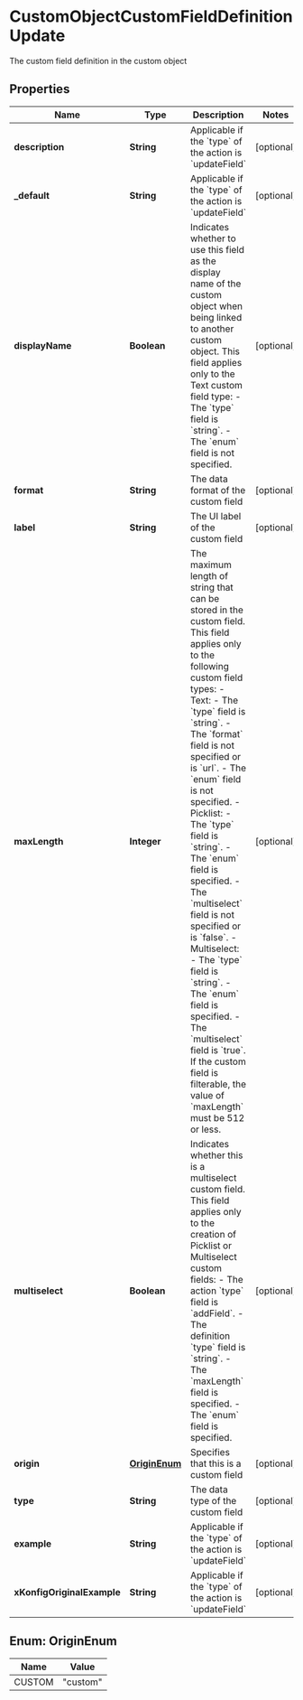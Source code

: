 

# CustomObjectCustomFieldDefinitionUpdate

The custom field definition in the custom object

## Properties

| Name | Type | Description | Notes |
|------------ | ------------- | ------------- | -------------|
|**description** | **String** | Applicable if the &#x60;type&#x60; of the action is  &#x60;updateField&#x60; |  [optional] |
|**_default** | **String** | Applicable if the &#x60;type&#x60; of the action is  &#x60;updateField&#x60; |  [optional] |
|**displayName** | **Boolean** | Indicates whether to use this field as the display name of the custom object when being linked to another custom object.  This field applies only to the Text custom field type:  - The &#x60;type&#x60; field is &#x60;string&#x60;. - The &#x60;enum&#x60; field is not specified.  |  [optional] |
|**format** | **String** | The data format of the custom field |  [optional] |
|**label** | **String** | The UI label of the custom field |  [optional] |
|**maxLength** | **Integer** | The maximum length of string that can be stored in the custom field.  This field applies only to the following custom field types:  - Text:   - The &#x60;type&#x60; field is &#x60;string&#x60;.   - The &#x60;format&#x60; field is not specified or is &#x60;url&#x60;.   - The &#x60;enum&#x60; field is not specified. - Picklist:   - The &#x60;type&#x60; field is &#x60;string&#x60;.   - The &#x60;enum&#x60; field is specified.   - The &#x60;multiselect&#x60; field is not specified or is &#x60;false&#x60;. - Multiselect:   - The &#x60;type&#x60; field is &#x60;string&#x60;.   - The &#x60;enum&#x60; field is specified.   - The &#x60;multiselect&#x60; field is &#x60;true&#x60;.  If the custom field is filterable, the value of &#x60;maxLength&#x60; must be 512 or less.  |  [optional] |
|**multiselect** | **Boolean** | Indicates whether this is a multiselect custom field.  This field applies only to the creation of Picklist or Multiselect custom fields:  - The action &#x60;type&#x60; field is &#x60;addField&#x60;. - The definition &#x60;type&#x60; field is &#x60;string&#x60;. - The &#x60;maxLength&#x60; field is specified. - The &#x60;enum&#x60; field is specified.  |  [optional] |
|**origin** | [**OriginEnum**](#OriginEnum) | Specifies that this is a custom field |  [optional] |
|**type** | **String** | The data type of the custom field |  [optional] |
|**example** | **String** | Applicable if the &#x60;type&#x60; of the action is  &#x60;updateField&#x60; |  [optional] |
|**xKonfigOriginalExample** | **String** | Applicable if the &#x60;type&#x60; of the action is  &#x60;updateField&#x60; |  [optional] |



## Enum: OriginEnum

| Name | Value |
|---- | -----|
| CUSTOM | &quot;custom&quot; |



